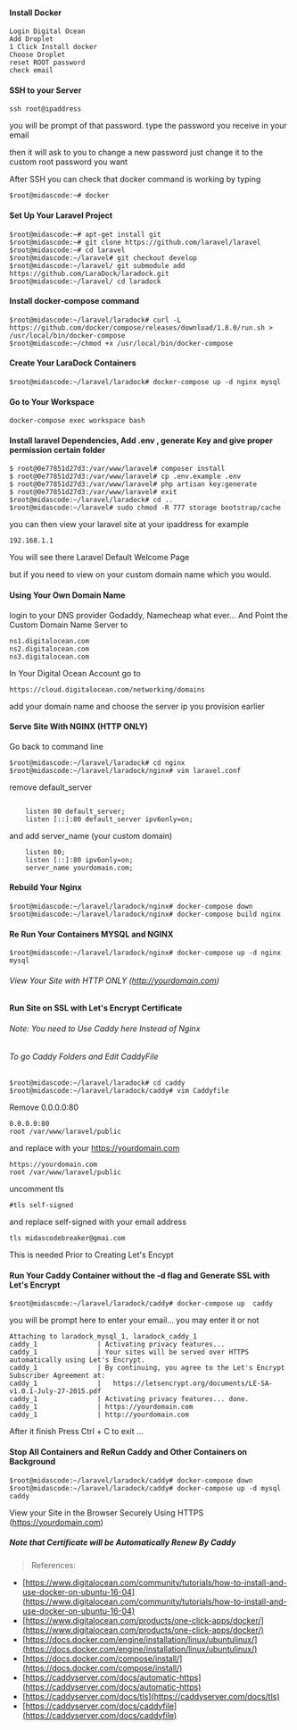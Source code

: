 #### Install Docker
```
Login Digital Ocean
Add Droplet
1 Click Install docker
Choose Droplet
reset ROOT password
check email
```

#### SSH to your Server

```
ssh root@ipaddress
```
you will be prompt of that password.
type the password you receive in your email

then it will ask to you to change a new password
just change it to the custom root password you want

After SSH
you can check that docker command is working by typing 

```
$root@midascode:~# docker
```

#### Set Up Your Laravel Project

```
$root@midascode:~# apt-get install git
$root@midascode:~# git clone https://github.com/laravel/laravel
$root@midascode:~# cd laravel
$root@midascode:~/laravel# git checkout develop
$root@midascode:~/laravel/ git submodule add https://github.com/LaraDock/laradock.git
$root@midascode:~/laravel/ cd laradock
```

#### Install docker-compose command

```
$root@midascode:~/laravel/laradock# curl -L https://github.com/docker/compose/releases/download/1.8.0/run.sh > /usr/local/bin/docker-compose
$root@midascode:~/chmod +x /usr/local/bin/docker-compose
```

#### Create Your LaraDock Containers

```
$root@midascode:~/laravel/laradock# docker-compose up -d nginx mysql
```

#### Go to Your Workspace

```
docker-compose exec workspace bash
```

#### Install laravel Dependencies, Add .env , generate Key and give proper permission certain folder

```
$ root@0e77851d27d3:/var/www/laravel# composer install
$ root@0e77851d27d3:/var/www/laravel# cp .env.example .env
$ root@0e77851d27d3:/var/www/laravel# php artisan key:generate
$ root@0e77851d27d3:/var/www/laravel# exit
$root@midascode:~/laravel/laradock# cd ..
$root@midascode:~/laravel# sudo chmod -R 777 storage bootstrap/cache
```

you can then view your laravel site at your ipaddress
for example
```
192.168.1.1 
```

You will see there Laravel Default Welcome Page

but if you need to view on your custom domain name
which you would.

#### Using Your Own Domain Name
login to your DNS provider
Godaddy, Namecheap what ever...
And Point the Custom Domain Name Server to

```
ns1.digitalocean.com
ns2.digitalocean.com
ns3.digitalocean.com
```
In Your Digital Ocean Account go to 
```
https://cloud.digitalocean.com/networking/domains
```
add your domain name and choose the server ip you provision earlier

#### Serve Site With NGINX (HTTP ONLY)
Go back to command line
```
$root@midascode:~/laravel/laradock# cd nginx
$root@midascode:~/laravel/laradock/nginx# vim laravel.conf
```
remove default_server
```

    listen 80 default_server;
    listen [::]:80 default_server ipv6only=on;

```
 and add server_name (your custom domain)
```
    listen 80;
    listen [::]:80 ipv6only=on;
    server_name yourdomain.com;
```

#### Rebuild Your Nginx
```
$root@midascode:~/laravel/laradock/nginx# docker-compose down
$root@midascode:~/laravel/laradock/nginx# docker-compose build nginx
```

#### Re Run Your Containers MYSQL and NGINX
```
$root@midascode:~/laravel/laradock/nginx# docker-compose up -d nginx mysql
```

###### View Your Site with HTTP ONLY (http://yourdomain.com)

#### Run Site on SSL with Let's Encrypt Certificate

###### Note: You need to Use Caddy here Instead of Nginx

###### To go Caddy Folders and Edit CaddyFile

```
$root@midascode:~/laravel/laradock# cd caddy
$root@midascode:~/laravel/laradock/caddy# vim Caddyfile
```

Remove 0.0.0.0:80 

```
0.0.0.0:80
root /var/www/laravel/public
``` 
and replace with your https://yourdomain.com

```
https://yourdomain.com
root /var/www/laravel/public
```
uncomment tls 

```
#tls self-signed
```
and replace self-signed with your email address

```
tls midascodebreaker@gmai.com
```
This is needed Prior to Creating Let's Encypt 

####  Run Your  Caddy Container without the -d flag and Generate SSL with Let's Encrypt

```
$root@midascode:~/laravel/laradock/caddy# docker-compose up  caddy
```

you will be prompt here to enter your email... you may enter it or not
```
Attaching to laradock_mysql_1, laradock_caddy_1
caddy_1               | Activating privacy features...
caddy_1               | Your sites will be served over HTTPS automatically using Let's Encrypt.
caddy_1               | By continuing, you agree to the Let's Encrypt Subscriber Agreement at:
caddy_1               |   https://letsencrypt.org/documents/LE-SA-v1.0.1-July-27-2015.pdf
caddy_1               | Activating privacy features... done.
caddy_1               | https://yourdomain.com
caddy_1               | http://yourdomain.com
```

After it finish Press Ctrl + C to exit ...

#### Stop All Containers and ReRun Caddy and Other Containers on Background

```
$root@midascode:~/laravel/laradock/caddy# docker-compose down
$root@midascode:~/laravel/laradock/caddy# docker-compose up -d mysql caddy
```
View your Site in the Browser Securely Using HTTPS (https://yourdomain.com)

##### Note that Certificate will be Automatically Renew By Caddy

>References: 
>
- [https://www.digitalocean.com/community/tutorials/how-to-install-and-use-docker-on-ubuntu-16-04](https://www.digitalocean.com/community/tutorials/how-to-install-and-use-docker-on-ubuntu-16-04)
- [https://www.digitalocean.com/products/one-click-apps/docker/](https://www.digitalocean.com/products/one-click-apps/docker/)
- [https://docs.docker.com/engine/installation/linux/ubuntulinux/](https://docs.docker.com/engine/installation/linux/ubuntulinux/)
- [https://docs.docker.com/compose/install/](https://docs.docker.com/compose/install/)
- [https://caddyserver.com/docs/automatic-https](https://caddyserver.com/docs/automatic-https)
- [https://caddyserver.com/docs/tls](https://caddyserver.com/docs/tls)
- [https://caddyserver.com/docs/caddyfile](https://caddyserver.com/docs/caddyfile)











